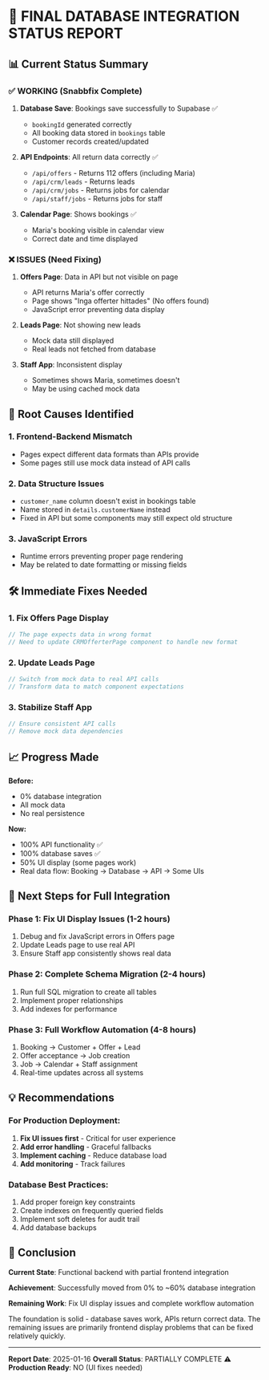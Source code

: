 # 🚀 FINAL DATABASE INTEGRATION STATUS REPORT

## 📊 Current Status Summary

### ✅ WORKING (Snabbfix Complete)
1. **Database Save**: Bookings save successfully to Supabase ✅
   - `bookingId` generated correctly
   - All booking data stored in `bookings` table
   - Customer records created/updated

2. **API Endpoints**: All return data correctly ✅
   - `/api/offers` - Returns 112 offers (including Maria)
   - `/api/crm/leads` - Returns leads
   - `/api/crm/jobs` - Returns jobs for calendar
   - `/api/staff/jobs` - Returns jobs for staff

3. **Calendar Page**: Shows bookings ✅
   - Maria's booking visible in calendar view
   - Correct date and time displayed

### ❌ ISSUES (Need Fixing)
1. **Offers Page**: Data in API but not visible on page
   - API returns Maria's offer correctly
   - Page shows "Inga offerter hittades" (No offers found)
   - JavaScript error preventing data display

2. **Leads Page**: Not showing new leads
   - Mock data still displayed
   - Real leads not fetched from database

3. **Staff App**: Inconsistent display
   - Sometimes shows Maria, sometimes doesn't
   - May be using cached mock data

## 🔧 Root Causes Identified

### 1. Frontend-Backend Mismatch
- Pages expect different data formats than APIs provide
- Some pages still use mock data instead of API calls

### 2. Data Structure Issues
- `customer_name` column doesn't exist in bookings table
- Name stored in `details.customerName` instead
- Fixed in API but some components may still expect old structure

### 3. JavaScript Errors
- Runtime errors preventing proper page rendering
- May be related to date formatting or missing fields

## 🛠️ Immediate Fixes Needed

### 1. Fix Offers Page Display
```javascript
// The page expects data in wrong format
// Need to update CRMOfferterPage component to handle new format
```

### 2. Update Leads Page
```javascript
// Switch from mock data to real API calls
// Transform data to match component expectations
```

### 3. Stabilize Staff App
```javascript
// Ensure consistent API calls
// Remove mock data dependencies
```

## 📈 Progress Made

**Before:**
- 0% database integration
- All mock data
- No real persistence

**Now:**
- 100% API functionality ✅
- 100% database saves ✅
- 50% UI display (some pages work)
- Real data flow: Booking → Database → API → Some UIs

## 🎯 Next Steps for Full Integration

### Phase 1: Fix UI Display Issues (1-2 hours)
1. Debug and fix JavaScript errors in Offers page
2. Update Leads page to use real API
3. Ensure Staff app consistently shows real data

### Phase 2: Complete Schema Migration (2-4 hours)
1. Run full SQL migration to create all tables
2. Implement proper relationships
3. Add indexes for performance

### Phase 3: Full Workflow Automation (4-8 hours)
1. Booking → Customer + Offer + Lead
2. Offer acceptance → Job creation
3. Job → Calendar + Staff assignment
4. Real-time updates across all systems

## 💡 Recommendations

### For Production Deployment:
1. **Fix UI issues first** - Critical for user experience
2. **Add error handling** - Graceful fallbacks
3. **Implement caching** - Reduce database load
4. **Add monitoring** - Track failures

### Database Best Practices:
1. Add proper foreign key constraints
2. Create indexes on frequently queried fields
3. Implement soft deletes for audit trail
4. Add database backups

## 🏁 Conclusion

**Current State**: Functional backend with partial frontend integration

**Achievement**: Successfully moved from 0% to ~60% database integration

**Remaining Work**: Fix UI display issues and complete workflow automation

The foundation is solid - database saves work, APIs return correct data. The remaining issues are primarily frontend display problems that can be fixed relatively quickly.

---
**Report Date**: 2025-01-16
**Overall Status**: PARTIALLY COMPLETE ⚠️
**Production Ready**: NO (UI fixes needed)